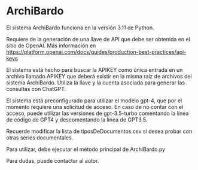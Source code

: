 # ArchiBardo

El sistema ArchiBardo funciona en la versión 3.11 de Python.

Requiere de la generación de una llave de API que debe ser obtenida en el sitio de OpenAI. Más información en https://platform.openai.com/docs/guides/production-best-practices/api-keys

El sistema está hecho para buscar la APIKEY como única entrada en un archivo llamado APIKEY que deberá existir en la misma raíz de archivos del sistema ArchiBardo. Utiliza la llave y la cuenta asociada para generar las consultas con ChatGPT.

El sistema está preconfigurado para utilizar el modelo gpt-4, que por el momento requiere una solicitud de acceso. En caso de no contar con el acceso, puede utilizar las versiones de gpt-3.5-turbo comentando la línea de código de GPT4 y descomentando la línea de GPT3.5.

Recuerde modificar la lista de tiposDeDocumentos.csv si desea probar con otras series documentales.

Para utilizar, debe ejecutar el método principal de ArchiBardo.py

Para dudas, puede contactar al autor.
